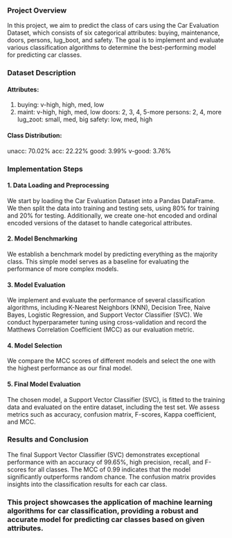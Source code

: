 ### Project Overview
In this project, we aim to predict the class of cars using the Car Evaluation Dataset, which consists of six categorical attributes: buying, maintenance, doors, persons, lug_boot, and safety. The goal is to implement and evaluate various classification algorithms to determine the best-performing model for predicting car classes.

### Dataset Description

#### Attributes:

1. buying: v-high, high, med, low
2. maint: v-high, high, med, low
doors: 2, 3, 4, 5-more
persons: 2, 4, more
lug_zoot: small, med, big
safety: low, med, high

#### Class Distribution:

unacc: 70.02%
acc: 22.22%
good: 3.99%
v-good: 3.76%

### Implementation Steps
#### 1. Data Loading and Preprocessing
We start by loading the Car Evaluation Dataset into a Pandas DataFrame. We then split the data into training and testing sets, using 80% for training and 20% for testing. Additionally, we create one-hot encoded and ordinal encoded versions of the dataset to handle categorical attributes.

#### 2. Model Benchmarking
We establish a benchmark model by predicting everything as the majority class. This simple model serves as a baseline for evaluating the performance of more complex models.

#### 3. Model Evaluation
We implement and evaluate the performance of several classification algorithms, including K-Nearest Neighbors (KNN), Decision Tree, Naive Bayes, Logistic Regression, and Support Vector Classifier (SVC). We conduct hyperparameter tuning using cross-validation and record the Matthews Correlation Coefficient (MCC) as our evaluation metric.

#### 4. Model Selection
We compare the MCC scores of different models and select the one with the highest performance as our final model.

#### 5. Final Model Evaluation
The chosen model, a Support Vector Classifier (SVC), is fitted to the training data and evaluated on the entire dataset, including the test set. We assess metrics such as accuracy, confusion matrix, F-scores, Kappa coefficient, and MCC.

### Results and Conclusion
The final Support Vector Classifier (SVC) demonstrates exceptional performance with an accuracy of 99.65%, high precision, recall, and F-scores for all classes. The MCC of 0.99 indicates that the model significantly outperforms random chance. The confusion matrix provides insights into the classification results for each car class.

### This project showcases the application of machine learning algorithms for car classification, providing a robust and accurate model for predicting car classes based on given attributes.





